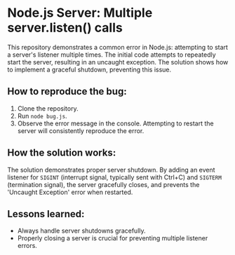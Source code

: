 # Node.js Server: Multiple server.listen() calls

This repository demonstrates a common error in Node.js: attempting to start a server's listener multiple times.  The initial code attempts to repeatedly start the server, resulting in an uncaught exception.  The solution shows how to implement a graceful shutdown, preventing this issue.

## How to reproduce the bug:
1. Clone the repository.
2. Run `node bug.js`.
3. Observe the error message in the console.  Attempting to restart the server will consistently reproduce the error.

## How the solution works:
The solution demonstrates proper server shutdown.  By adding an event listener for `SIGINT` (interrupt signal, typically sent with Ctrl+C) and `SIGTERM` (termination signal), the server gracefully closes, and prevents the 'Uncaught Exception' error when restarted.

## Lessons learned:
* Always handle server shutdowns gracefully.
* Properly closing a server is crucial for preventing multiple listener errors.